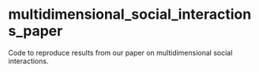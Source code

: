 # multidimensional_social_interactions_paper
 Code to reproduce results from our paper on multidimensional social interactions.
